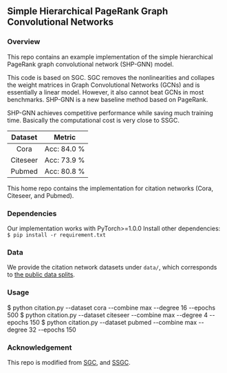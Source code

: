 ## Simple Hierarchical PageRank Graph Convolutional Networks

### Overview
This repo contains an example implementation of the simple hierarchical PageRank graph convolutional network (SHP-GNN) model.

This code is based on SGC. SGC removes the nonlinearities and collapes the weight matrices in Graph Convolutional Networks (GCNs) and is essentially a linear model. However, it also cannot beat GCNs in most benchmarks. SHP-GNN is a new baseline method based on PageRank.

SHP-GNN achieves competitive performance while saving much training time. Basically the computational cost is very close to SSGC.

Dataset | Metric |
:------:|:------:|
Cora    | Acc: 84.0 %     
Citeseer| Acc: 73.9 %     
Pubmed  | Acc: 80.8 %    


This home repo contains the implementation for citation networks (Cora, Citeseer, and Pubmed).

### Dependencies
Our implementation works with PyTorch>=1.0.0 Install other dependencies: `$ pip install -r requirement.txt`

### Data
We provide the citation network datasets under `data/`, which corresponds to [the public data splits](https://github.com/tkipf/gcn/tree/master/gcn/data).

### Usage
$ python citation.py --dataset cora     --combine max --degree 16 --epochs 500 
$ python citation.py --dataset citeseer --combine max --degree 4 --epochs 150 
$ python citation.py --dataset pubmed   --combine max --degree 32 --epochs 150 

### Acknowledgement
This repo is modified from [SGC](https://github.com/Tiiiger/SGC), and [SSGC](https://github.com/allenhaozhu/SSGC).

